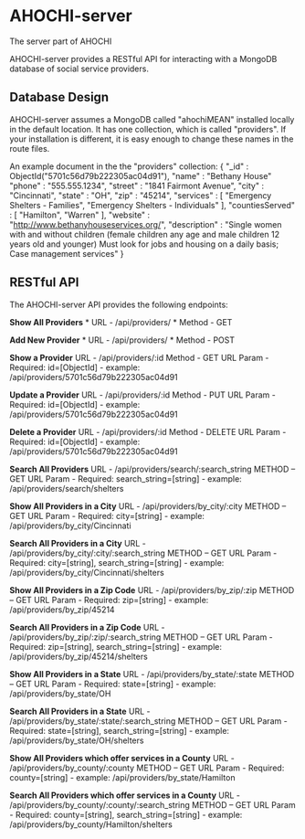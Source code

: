 # AHOCHI-server
The server part of AHOCHI

AHOCHI-server provides a RESTful API for interacting with a MongoDB database of social service providers.

## Database Design
AHOCHI-server assumes a MongoDB called "ahochiMEAN" installed locally in the default location. It has one collection, which is called "providers". If your installation is different, it is easy enough to change these names in the route files.

An example document in the the "providers" collection:
{
    "_id" : ObjectId("5701c56d79b222305ac04d91"),
    "name" : "Bethany House"
    "phone" : "555.555.1234",
    "street" : "1841 Fairmont Avenue",
    "city" : "Cincinnati",
    "state" : "OH",
    "zip" : "45214",
    "services" : [ 
        "Emergency Shelters - Families", 
        "Emergency Shelters - Individuals"
    ],
    "countiesServed" : [ 
        "Hamilton", 
        "Warren"
    ],
    "website" : "http://www.bethanyhouseservices.org/",
    "description" : "Single women with and without children (female children any age and male children 12 years old and younger) Must look for jobs and housing on a daily basis; Case management services"
}

## RESTful API
The AHOCHI-server API provides the following endpoints:

**Show All Providers**
	* URL - /api/providers/ 
	* Method - GET 

**Add New Provider**
	* URL - /api/providers/ 
	* Method - POST

**Show a Provider**
URL - /api/providers/:id 
Method - GET
URL Param - Required: id=[ObjectId] - example: /api/providers/5701c56d79b222305ac04d91 

**Update a Provider**
URL - /api/providers/:id 
Method - PUT
URL Param - Required: id=[ObjectId] - example: /api/providers/5701c56d79b222305ac04d91

**Delete a Provider**
URL - /api/providers/:id 
Method - DELETE
URL Param - Required: id=[ObjectId] - example: /api/providers/5701c56d79b222305ac04d91

**Search All Providers**
URL - /api/providers/search/:search_string 
METHOD – GET 
URL Param - Required: search_string=[string] - example: /api/providers/search/shelters

**Show All Providers in a City**
URL - /api/providers/by_city/:city 
METHOD – GET 
URL Param - Required: city=[string] - example: /api/providers/by_city/Cincinnati

**Search All Providers in a City**
URL - /api/providers/by_city/:city/:search_string 
METHOD – GET 
URL Param - Required: city=[string], search_string=[string] - example: /api/providers/by_city/Cincinnati/shelters

**Show All Providers in a Zip Code**
URL - /api/providers/by_zip/:zip 
METHOD – GET 
URL Param - Required: zip=[string] - example: /api/providers/by_zip/45214

**Search All Providers in a Zip Code**
URL - /api/providers/by_zip/:zip/:search_string 
METHOD – GET 
URL Param - Required: zip=[string], search_string=[string] - example: /api/providers/by_zip/45214/shelters

**Show All Providers in a State**
URL - /api/providers/by_state/:state 
METHOD – GET 
URL Param - Required: state=[string] - example: /api/providers/by_state/OH

**Search All Providers in a State**
URL - /api/providers/by_state/:state/:search_string 
METHOD – GET 
URL Param - Required: state=[string], search_string=[string] - example: /api/providers/by_state/OH/shelters

**Show All Providers which offer services in a County**
URL - /api/providers/by_county/:county 
METHOD – GET 
URL Param - Required: county=[string] - example: /api/providers/by_state/Hamilton

**Search All Providers which offer services in a County**
URL - /api/providers/by_county/:county/:search_string 
METHOD – GET 
URL Param - Required: county=[string], search_string=[string] - example: /api/providers/by_county/Hamilton/shelters